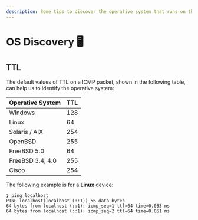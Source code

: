 ```yaml
---
description: Some tips to discover the operative system that runs on the target machine.
---
```


# OS Discovery 🖥

## TTL

The default values of TTL on a ICMP packet, shown in the following table, can help us to identify the operative system:

| Operative System | TTL |
| :--- | :--- |
| Windows | 128 |
| Linux | 64 |
| Solaris / AIX | 254 |
| OpenBSD | 255 |
| FreeBSD 5.0 | 64 |
| FreeBSD 3.4, 4.0 | 255 |
| Cisco | 254 |

The following example is for a **Linux** device:

```text
❯ ping localhost
PING localhost(localhost (::1)) 56 data bytes
64 bytes from localhost (::1): icmp_seq=1 ttl=64 time=0.053 ms
64 bytes from localhost (::1): icmp_seq=2 ttl=64 time=0.051 ms
```

